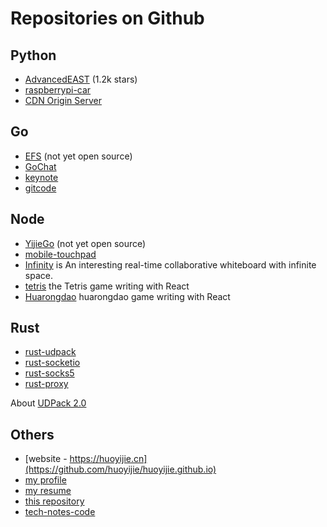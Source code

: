 # Repositories on Github

## Python
- [AdvancedEAST](https://github.com/huoyijie/AdvancedEAST) (1.2k stars)
- [raspberrypi-car](https://github.com/huoyijie/raspberrypi-car)
- [CDN Origin Server](https://github.com/huoyijie/originsrv)

## Go
- [EFS](https://huoyijie.cn/efs/) (not yet open source)
- [GoChat](https://github.com/huoyijie/GoChat)
- [keynote](https://github.com/huoyijie/keynote)
- [gitcode](https://github.com/huoyijie/gitcode)

## Node
- [YijieGo](https://huoyijie.cn/article/98e27e7051ba11ecb154451bde618cf8/) (not yet open source)
- [mobile-touchpad](https://github.com/huoyijie/mobile-touchpad)
- [Infinity](https://github.com/huoyijie/infinity) is An interesting real-time collaborative whiteboard with infinite space.
- [tetris](https://github.com/huoyijie/tetris) the Tetris game writing with React
- [Huarongdao](https://github.com/huoyijie/huarongdao) huarongdao game writing with React

## Rust
- [rust-udpack](https://github.com/huoyijie/rust-udpack) 
- [rust-socketio](https://github.com/huoyijie/rust-socketio)
- [rust-socks5](https://github.com/huoyijie/rust-socks5)
- [rust-proxy](https://github.com/huoyijie/rust-proxy)

About [UDPack 2.0](https://huoyijie.cn/article/399d47e0717311ed8812b9a35e7c2efa/)

## Others
- [website - https://huoyijie.cn](https://github.com/huoyijie/huoyijie.github.io)
- [my profile](https://github.com/huoyijie/huoyijie)
- [my resume](https://github.com/huoyijie/resume)
- [this repository](https://github.com/huoyijie/awesome)
- [tech-notes-code](https://github.com/huoyijie/tech-notes-code)
